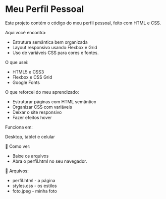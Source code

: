 # Meu Perfil Pessoal

Este projeto contém o código do meu perfil pessoal, feito com HTML e CSS.

Aqui você encontra:

- Estrutura semântica bem organizada
- Layout responsivo usando Flexbox e Grid
- Uso de variáveis CSS para cores e fontes.

O que usei:

- HTML5 e CSS3
- Flexbox e CSS Grid
- Google Fonts

O que reforcei do meu aprendizado:

- Estruturar páginas com HTML semântico
- Organizar CSS com variáveis
- Deixar o site responsivo
- Fazer efeitos hover

Funciona em:

Desktop, tablet e celular

🎯 Como ver:

- Baixe os arquivos
- Abra o perfil.html no seu navegador.

📁 Arquivos:

- perfil.html - a página
- styles.css - os estilos
- foto.jpeg - minha foto
